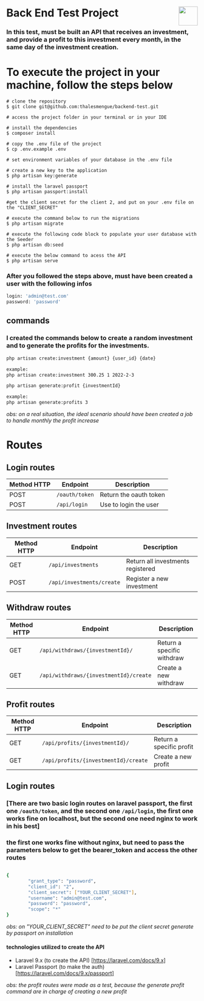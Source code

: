 # Back End Test Project <img src="https://coderockr.com/assets/images/coderockr.svg" align="right" height="50px" />

### In this test, must be built an API that receives an investment, and provide a profit to this investment every month, in the same day of the investment creation.

# To execute the project in your machine, follow the steps below

```
# clone the repository
$ git clone git@github.com:thalesmengue/backend-test.git

# access the project folder in your terminal or in your IDE 

# install the dependencies
$ composer install

# copy the .env file of the project
$ cp .env.example .env

# set environment variables of your database in the .env file

# create a new key to the application
$ php artisan key:generate

# install the laravel passport
$ php artisan passport:install

#get the client secret for the client 2, and put on your .env file on the "CLIENT_SECRET"

# execute the command below to run the migrations
$ php artisan migrate

# execute the following code block to populate your user database with the Seeder
$ php artisan db:seed

# execute the below command to acess the API
$ php artisan serve

```

### After you followed the steps above, must have been created a user with the following infos

```bash
login: 'admin@test.com'
password: 'password'
```

## commands

### I created the commands below to create a random investment and to generate the profits for the investments.

```bash
php artisan create:investment {amount} {user_id} {date}

example:
php artisan create:investment 300.25 1 2022-2-3
```

```bash
php artisan generate:profit {investmentId}

example:
php artisan generate:profits 3
```

*obs: on a real situation, the ideal scenario should have been created a job to handle monthly the profit increase*

# Routes

## Login routes

| Method HTTP | Endpoint       | Description            |
|-------------|----------------|------------------------|
| POST        | `/oauth/token` | Return the oauth token |
| POST        | `/api/login`   | Use to login the user  |

## Investment routes

| Method HTTP | Endpoint                  | Description                       |
|-------------|---------------------------|-----------------------------------|
| GET         | `/api/investments`        | Return all investments registered |
| POST        | `/api/investments/create` | Register a new investment         |

## Withdraw routes

| Method HTTP | Endpoint                               | Description                |
|-------------|----------------------------------------|----------------------------|
| GET         | `/api/withdraws/{investmentId}/`       | Return a specific withdraw |
| GET         | `/api/withdraws/{investmentId}/create` | Create a new withdraw      |

## Profit routes

| Method HTTP | Endpoint                             | Description              |
|-------------|--------------------------------------|--------------------------|
| GET         | `/api/profits/{investmentId}/`       | Return a specific profit |
| GET         | `/api/profits/{investmentId}/create` | Create a new profit      |

## Login routes

### [There are two basic login routes on laravel passport, the first one `/oauth/token`, and the second one `/api/login`, the first one works fine on localhost, but the second one need nginx to work in his best]

### the first one works fine without nginx, but need to pass the parameters below to get the bearer_token and access the other routes

```bash

{
        "grant_type": "password",
        "client_id": "2",
        "client_secret": ["YOUR_CLIENT_SECRET"],
        "username": "admin@test.com",
    	"password": "password",
    	"scope": "*"
}

```

*obs: on "YOUR_CLIENT_SECRET" need to be put the client secret generate by passport on installation*

#### technologies utilized to create the API

* Laravel 9.x (to create the API) [https://laravel.com/docs/9.x]
* Laravel Passport (to make the auth) [https://laravel.com/docs/9.x/passport]

*obs: the profit routes were made as a test, because the generate profit command are in charge of creating a new profit*
